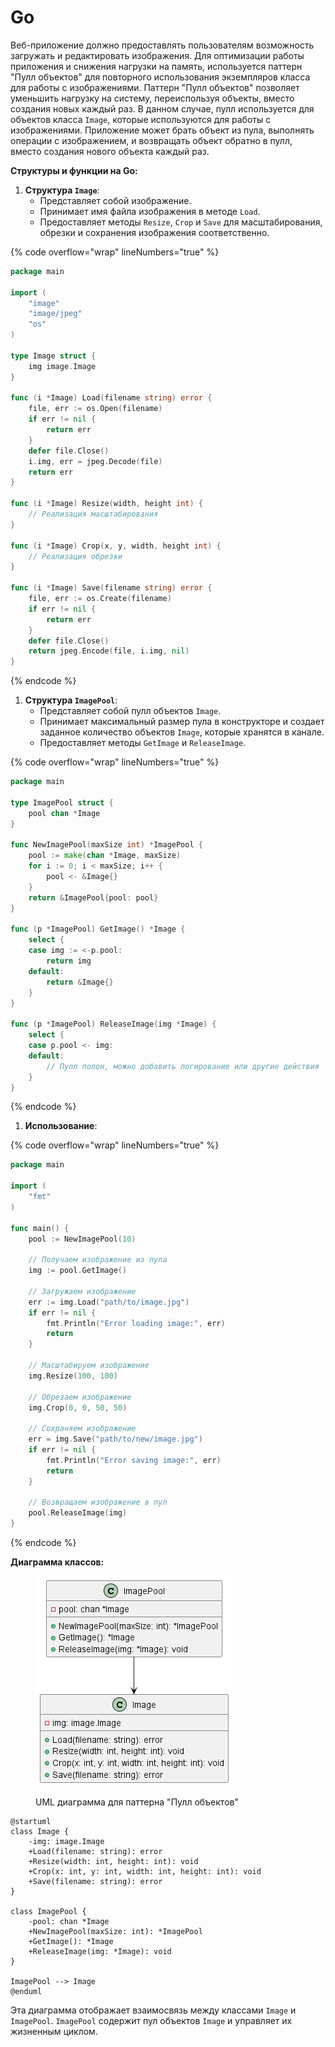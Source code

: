 # Go

Веб-приложение должно предоставлять пользователям возможность загружать и редактировать изображения. Для оптимизации работы приложения и снижения нагрузки на память, используется паттерн "Пулл объектов" для повторного использования экземпляров класса для работы с изображениями. Паттерн "Пулл объектов" позволяет уменьшить нагрузку на систему, переиспользуя объекты, вместо создания новых каждый раз. В данном случае, пулл используется для объектов класса `Image`, которые используются для работы с изображениями. Приложение может брать объект из пула, выполнять операции с изображением, и возвращать объект обратно в пулл, вместо создания нового объекта каждый раз.

**Структуры и функции на Go:**

1. **Структура `Image`**:
   * Представляет собой изображение.
   * Принимает имя файла изображения в методе `Load`.
   * Предоставляет методы `Resize`, `Crop` и `Save` для масштабирования, обрезки и сохранения изображения соответственно.

{% code overflow="wrap" lineNumbers="true" %}
```go
package main

import (
    "image"
    "image/jpeg"
    "os"
)

type Image struct {
    img image.Image
}

func (i *Image) Load(filename string) error {
    file, err := os.Open(filename)
    if err != nil {
        return err
    }
    defer file.Close()
    i.img, err = jpeg.Decode(file)
    return err
}

func (i *Image) Resize(width, height int) {
    // Реализация масштабирования
}

func (i *Image) Crop(x, y, width, height int) {
    // Реализация обрезки
}

func (i *Image) Save(filename string) error {
    file, err := os.Create(filename)
    if err != nil {
        return err
    }
    defer file.Close()
    return jpeg.Encode(file, i.img, nil)
}
```
{% endcode %}

1. **Структура `ImagePool`**:
   * Представляет собой пулл объектов `Image`.
   * Принимает максимальный размер пула в конструкторе и создает заданное количество объектов `Image`, которые хранятся в канале.
   * Предоставляет методы `GetImage` и `ReleaseImage`.

{% code overflow="wrap" lineNumbers="true" %}
```go
package main

type ImagePool struct {
    pool chan *Image
}

func NewImagePool(maxSize int) *ImagePool {
    pool := make(chan *Image, maxSize)
    for i := 0; i < maxSize; i++ {
        pool <- &Image{}
    }
    return &ImagePool{pool: pool}
}

func (p *ImagePool) GetImage() *Image {
    select {
    case img := <-p.pool:
        return img
    default:
        return &Image{}
    }
}

func (p *ImagePool) ReleaseImage(img *Image) {
    select {
    case p.pool <- img:
    default:
        // Пулл полон, можно добавить логирование или другие действия
    }
}
```
{% endcode %}

1. **Использование**:

{% code overflow="wrap" lineNumbers="true" %}
```go
package main

import (
    "fmt"
)

func main() {
    pool := NewImagePool(10)

    // Получаем изображение из пула
    img := pool.GetImage()

    // Загружаем изображение
    err := img.Load("path/to/image.jpg")
    if err != nil {
        fmt.Println("Error loading image:", err)
        return
    }

    // Масштабируем изображение
    img.Resize(100, 100)

    // Обрезаем изображение
    img.Crop(0, 0, 50, 50)

    // Сохраняем изображение
    err = img.Save("path/to/new/image.jpg")
    if err != nil {
        fmt.Println("Error saving image:", err)
        return
    }

    // Возвращаем изображение в пул
    pool.ReleaseImage(img)
}
```
{% endcode %}

**Диаграмма классов:**

<figure><img src="../../../../../.gitbook/assets/image (1) (1) (1) (1) (1) (1) (1) (1) (1) (1) (1) (1) (1) (1) (1) (1) (1) (1) (1) (1).png" alt=""><figcaption><p>UML диаграмма для паттерна "Пулл объектов"</p></figcaption></figure>

```plant-uml
@startuml
class Image {
    -img: image.Image
    +Load(filename: string): error
    +Resize(width: int, height: int): void
    +Crop(x: int, y: int, width: int, height: int): void
    +Save(filename: string): error
}

class ImagePool {
    -pool: chan *Image
    +NewImagePool(maxSize: int): *ImagePool
    +GetImage(): *Image
    +ReleaseImage(img: *Image): void
}

ImagePool --> Image
@enduml
```

Эта диаграмма отображает взаимосвязь между классами `Image` и `ImagePool`. `ImagePool` содержит пул объектов `Image` и управляет их жизненным циклом.
